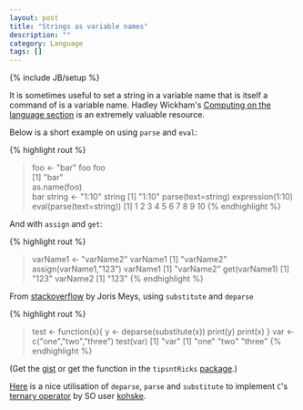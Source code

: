 ```yaml
---
layout: post
title: "Strings as variable names"
description: ""
category: Language
tags: []
---
```

{% include JB/setup %}

It is sometimes useful to set a string in a variable name that is itself a command of is a variable name. Hadley Wickham's [Computing on the language section](https://github.com/hadley/devtools/wiki/Computing-on-the-language) is an extremely valuable resource. 
    
Below is a short example on using `parse` and `eval`:

{% highlight rout %}    
> foo <- "bar"
> foo 
 foo                       
[1] "bar"                  
> as.name(foo)              
 bar
> string <- "1:10"
> string
 [1] "1:10"
> parse(text=string)
 expression(1:10)
> eval(parse(text=string))
 [1]  1  2  3  4  5  6  7  8  9 10
{% endhighlight %}          

And with `assign` and `get`:

    
{% highlight rout %}    
> varName1 <- "varName2"
> varName1
 [1] "varName2"
> assign(varName1,"123")
> varName1
 [1] "varName2"
> get(varName1)
 [1] "123"
> varName2
 [1] "123"
{% endhighlight %}          

From [stackoverflow](http://stackoverflow.com/questions/3548263/l-ply-how-to-pass-the-lists-name-attribute-into-the-function) by Joris Meys, using `substitute` and `deparse`

{% highlight rout %}
> test <- function(x){
       y <- deparse(substitute(x))
       print(y)
       print(x)
  }
> var <- c("one","two","three")
> test(var)
 [1] "var"
 [1] "one"   "two"   "three"
{% endhighlight %}

(Get the [gist](https://gist.github.com/2704256) or get the function in the `tipsntRicks` [package](https://github.com/lgatto/rols).)

[Here](http://stackoverflow.com/questions/8790143/does-the-ternary-operator-exist-in-r) is a nice utilisation of `deparse`, `parse` and `substitute` to
implement `C`'s [ternary operator](http://en.wikipedia.org/wiki/Ternary_operation) by SO user [kohske](http://stackoverflow.com/users/314020/kohske).
